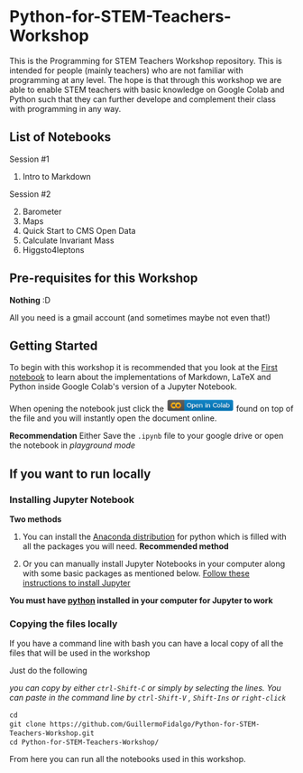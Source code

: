 # Python-for-STEM-Teachers-Workshop
This is the Programming for STEM Teachers Workshop repository. This is intended for people (mainly teachers) who are not familiar with programming at any level. The hope is that through this workshop we are able to enable STEM teachers with basic knowledge on Google Colab and Python such that they can further develope and complement their class with programming in any way.

## List of Notebooks

Session #1

1. Intro to Markdown

Session #2

2. Barometer
1. Maps
1. Quick Start to CMS Open Data
1. Calculate Invariant Mass
1. Higgsto4leptons

## Pre-requisites for this Workshop

**Nothing** :D

All you need is a gmail account (and sometimes maybe not even that!)
## Getting Started

To begin with this workshop it is recommended that you look at the [First notebook](Introduction_to_Markdown_and_Python.ipynb) to learn about the implementations of Markdown, LaTeX and Python inside Google Colab's version of a Jupyter Notebook.

When opening the notebook just click the <img src="colab-button.png" alt="Open In Colab" width="120"/> found on top of the file and you will instantly open the document online. 

**Recommendation** Either Save the `.ipynb` file to your google drive or open the notebook in *playground mode*


## If you want to run locally 
### Installing Jupyter Notebook
**Two methods** 
1. You can install the [Anaconda distribution](https://www.anaconda.com/distribution/) for python which is filled with all the packages you will need. **Recommended method**


2. Or you can manually install Jupyter Notebooks in your computer along with some basic packages as mentioned below. [Follow these instructions to install Jupyter](https://jupyter.org/install)

**You must have [python](https://www.python.org/downloads/) installed in your computer for Jupyter to work**



### Copying the files locally

If you have a command line with bash you can have a local copy of all the files that will be used in the workshop

Just do the following 


*you can copy by either `ctrl-Shift-C` or simply by selecting the lines. You can paste in the command line by `ctrl-Shift-V` , `Shift-Ins` or `right-click`*

```shell
cd 
git clone https://github.com/GuillermoFidalgo/Python-for-STEM-Teachers-Workshop.git
cd Python-for-STEM-Teachers-Workshop/
```

From here you can run all the notebooks used in this workshop.
